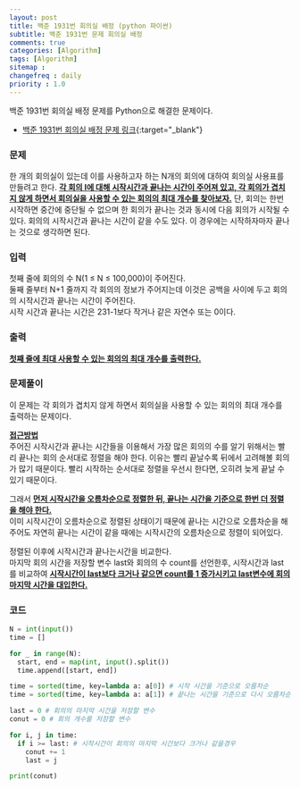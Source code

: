 ```yaml
---
layout: post
title: 백준 1931번 회의실 배정 (python 파이썬)
subtitle: 백준 1931번 문제 회의실 배정
comments: true
categories: [Algorithm]
tags: [Algorithm]
sitemap :
changefreq : daily
priority : 1.0
---
```

백준 1931번 회의실 배정 문제를 Python으로 해결한 문제이다.

* [백준 1931번 회의실 배정 문제 링크](https://www.acmicpc.net/problem/1931){:target="_blank"}

### 문제
한 개의 회의실이 있는데 이를 사용하고자 하는 N개의 회의에 대하여 회의실 사용표를 만들려고 한다. **<u>각 회의 I에 대해 시작시간과 끝나는 시간이 주어져 있고, 각 회의가 겹치지 않게 하면서 회의실을 사용할 수 있는 회의의 최대 개수를 찾아보자.</u>** 단, 회의는 한번 시작하면 중간에 중단될 수 없으며 한 회의가 끝나는 것과 동시에 다음 회의가 시작될 수 있다. 회의의 시작시간과 끝나는 시간이 같을 수도 있다. 이 경우에는 시작하자마자 끝나는 것으로 생각하면 된다.

### 입력
첫째 줄에 회의의 수 N(1 ≤ N ≤ 100,000)이 주어진다.  
둘째 줄부터 N+1 줄까지 각 회의의 정보가 주어지는데 이것은 공백을 사이에 두고 회의의 시작시간과 끝나는 시간이 주어진다.  
시작 시간과 끝나는 시간은 231-1보다 작거나 같은 자연수 또는 0이다.

### 출력
**<u>첫째 줄에 최대 사용할 수 있는 회의의 최대 개수를 출력한다.</u>**

### 문제풀이
이 문제는 각 회의가 겹치지 않게 하면서 회의실을 사용할 수 있는 회의의 최대 개수를 출력하는 문제이다.


**<u>접근방법</u>**  
주어진 시작시간과 끝나는 시간들을 이용해서 가장 많은 회의의 수를 알기 위해서는 빨리 끝나는 회의 순서대로 정렬을 해야 한다. 이유는 빨리 끝날수록 뒤에서 고려해볼 회의가 많기 때문이다. 빨리 시작하는 순서대로 정렬을 우선시 한다면, 오히려 늦게 끝날 수 있기 때문이다.

그래서 **<u>먼저 시작시간을 오름차순으로 정렬한 뒤, 끝나는 시간을 기준으로 한번 더 정렬을 해야 한다.</u>**  
이미 시작시간이 오름차순으로 정렬된 상태이기 때문에 끝나는 시간으로 오름차순을 해주어도 자연히 끝나는 시간이 같을 때에는 시작시간의 오름차순으로 정렬이 되어있다.

정렬된 이후에 시작시간과 끝나는시간을 비교한다.  
마지막 회의 시간을 저장할 변수 last와 회의의 수 count를 선언한후, 시작시간과 last를 비교하여 **<u>시작시간이 last보다 크거나 같으면 count를 1 증가시키고 last변수에 회의 마지막 시간을 대입한다.</u>**

### 코드
```python
N = int(input())
time = []

for _ in range(N):
  start, end = map(int, input().split())
  time.append([start, end])

time = sorted(time, key=lambda a: a[0]) # 시작 시간을 기준으로 오름차순
time = sorted(time, key=lambda a: a[1]) # 끝나는 시간을 기준으로 다시 오름차순

last = 0 # 회의의 마지막 시간을 저장할 변수
conut = 0 # 회의 개수를 저장할 변수

for i, j in time:
  if i >= last: # 시작시간이 회의의 마지막 시간보다 크거나 같을경우
    conut += 1
    last = j

print(conut)
```